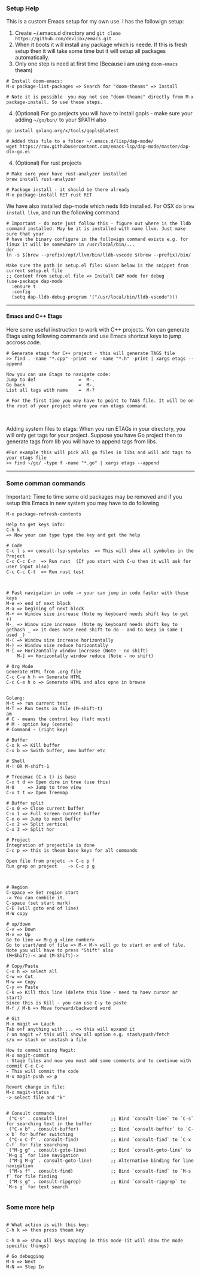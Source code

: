 ### Setup Help
This is a custom Emacs setup for my own use. I has the followign setup:
1. Create ~/.emacs.d directory and ```git clone https://github.com/devlibx/emacs.git .```
2. When it boots it will install any package which is neede. If this is fresh setup then it will take some time but it will setup all packages automatically.
3. Only one step is need at first time (Because i am using `doom-emacs` theam)
```shell
# Install doom-emacs:
M-x package-list-packages => Search for "doom-theams" => Install

# Note it is possible  you may not see "doom-theams" directly from M-x package-install. So use these steps.

```

4. (Optional) For go projects you will have to install gopls - make sure your adding `~/go/bin/` to your $PATH also

```shell
go install golang.org/x/tools/gopls@latest

# Added this file to a folder ~/.emacs.d/lisp/dap-mode/ 
wget https://raw.githubusercontent.com/emacs-lsp/dap-mode/master/dap-dlv-go.el
```

4. (Optional) For rust projects
```shell
# Make sure your have rust-analyzer installed
brew install rust-analyzer

# Package install - it should be there already
M-x package-install RET rust RET
```

We have also installed dap-mode which neds lldb installed. For OSX do ```brew install llvm```, and run the following command
```shell
# Important - do note just follow this - figure out where is the lldb command installed. May be it is installed with name llvm. Just make sure that your 
# have the binary configure in the followign command exists e.g. for linux it will be somewhare in /usr/local/bin/...
der
ln -s $(brew --prefix)/opt/llvm/bin/lldb-vscode $(brew --prefix)/bin/

Make sure the path in setup.el file: Given below is the snippet from current setup.el file
;; Content from setup.el file => Install DAP mode for debug
(use-package dap-mode
  :ensure t
  :config
  (setq dap-lldb-debug-program '("/usr/local/bin/lldb-vscode")))
```

---

#### Emacs and C++ Etags
Here some useful instruction to work with C++ projects. Yon can generate Etags using following commands and use Emacs shortcut keys to jump accross code.

```shell
# Generate etags for C++ project - this will generate TAGS file 
>> find . -name "*.cpp" -print -or -name "*.h" -print | xargs etags --append

Now you can use Etags to navigate code:
Jump to def                =  M-.
Go back                    =  M-,
List all tags with name    =  M-?

# For the first time you may have to point to TAGS file. It will be on the root of your project where you ran etags command.
```
<br>

Adding system files to etags:
When you run ETAGs in your directory, you will only get tags for your project. Suppose you have Go project then to generate tags from lib you will have to append tags from libs.

```shell
#For example this will pick all go files in libs and will add tags to your etags file
>> find ~/go/ -type f -name "*.go" | xargs etags --append
```

---

### Some comman commands

Important:
Time to time some old packages may be removed and if you setup this Emacs in new system you may have to do following
```shell
M-x package-refresh-contents
```


```shell
Help to get keys info:
C-h k
=> Now your can type type the key and get the help

# Code
C-c l s => consult-lsp-symboles  => This will show all symboles in the Project
C-c C-c C-r  => Run rust  (If you start with C-u then it will ask for user input also)
C-c C-c C-t  => Run rust test
 


# Fast navigation in code -> your can jump in code faster with these keys
M-e => end of next block
M-a => begining of next block
M-+ => Window size increase (Note my keyboard needs shift key to get +) 
M-_ => Winow size increase  (Note my keyboard needs shift key to gethash _ => it does note need shift to do - and to keep in same I used _)
M-( => Window size increase horizontally
M-) => Window size reduce horizontally
M-[ => Horizontally window increase (Note - no shift)
    M-] => Horizontally window reduce (Note - no shift)

# Org Mode
Generate HTML from .org file
C-c C-e h h => Generate HTML
C-c C-e h o => Generate HTML and alos opne in browse


Golang:
M-t => run current test
M-T => Run tests in file (M-shift-t)
am
# C - means the control key (left most)
# M - option key (cenete)
# Command - (right key)

# Buffer
C-x k => Kill buffer
C-x b => Swith buffer, new buffer etc

# Shell
M-! OR M-shift-1

# Treeemac (C-x t) is base
C-x t d => Open dire in tree (use this)
M-0     => Jump to tree view
C-x t t => Open Treemap

# Buffer split
C-x 0 => Close current buffer
C-x 1 => Full screen current buffer
C-x o => Jump to next buffer 
C-x 2 => Split vertical
C-x 3 => Split hor

# Project
Integration of projectile is done
C-c p => this is theam base keys for all commands

Open file from projetc -> C-c p f
Run grep on project    -> C-c p g



# Region
C-space => Set region start
-> You can combile it. 
C-space (set start mark)
C-E (will goto end of line)
M-W copy 

# up/down
C-v => Down
M-v => Up
Go to line => M-g g <line number>
Go to start/end of file => M-< M-> will go to start or end of file. Note you will have to press "Shift" also
(M+Shift)-< and (M-Shift)->

# Copy/Paste
C-x h => select all
C-w => Cut
M-w => Copy
C-y => Paste
C-k => Kill this line (delete this line - need to haev cursor ar start)
Since this is Kill - you can use C-y to paste
M-f / M-b => Move forward/backword word

# Git
M-x magit => Lauch
Tab onf anything with ... => this will epxand it
? on magit =? this will show all option e.g. stash/push/fetch
s/u => stash or unstash a file

How to commit using Magit:
M-x magit-commit
- Stage files and now you must add some comments and to continue with commit C-c C-c
- This will commit the code
M-x magit-push => p

Revert change in file:
M-x magit-status
-> select file and "k"


# Consult commands
 ("C-s" . consult-line)                ;; Bind `consult-line` to `C-s` for searching text in the buffer
 ("C-x b" . consult-buffer)            ;; Bind `consult-buffer` to `C-x b` for buffer switching
 ("C-x C-f" . consult-find)            ;; Bind `consult-find` to `C-x C-f` for file searching
 ("M-g g" . consult-goto-line)         ;; Bind `consult-goto-line` to `M-g g` for line navigation
 ("M-g M-g" . consult-goto-line)       ;; Alternative binding for line navigation
 ("M-s f" . consult-find)              ;; Bind `consult-find` to `M-s f` for file finding
 ("M-s g" . consult-ripgrep)           ;; Bind `consult-ripgrep` to `M-s g` for text search
 

```


### Some more help
```shell

# What action is with this key:
C-h k => then press theam key

C-h m => show all keys mapping in this mode (it will show the mode specific things)

# Go debugging
M-n => Next
M-N => Step In

```

